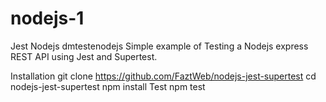 # nodejs-1

Jest Nodejs dmtestenodejs
Simple example of Testing a Nodejs express REST API using Jest and Supertest.

Installation
git clone https://github.com/FaztWeb/nodejs-jest-supertest
cd nodejs-jest-supertest
npm install
Test
npm test
